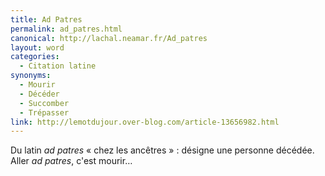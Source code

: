 ```yaml
---
title: Ad Patres
permalink: ad_patres.html
canonical: http://lachal.neamar.fr/Ad_patres
layout: word
categories:
  - Citation latine
synonyms:
  - Mourir
  - Décéder
  - Succomber
  - Trépasser
link: http://lemotdujour.over-blog.com/article-13656982.html
---
```


Du latin *ad patres* « chez les ancêtres » : désigne une personne décédée. Aller *ad patres*, c'est mourir…

